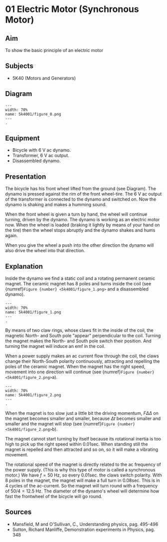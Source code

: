 # 01 Electric Motor (Synchronous Motor)    
  
## Aim   
 To show the basic principle of an electric motor    
  
## Subjects   
* 5K40 (Motors and Generators)   

## Diagram
   
```{figure} figures/figure_0.png  
---  
width: 70%  
name: 5k4001/figure_0.png  
---  
. 
```

## Equipment
 *  Bicycle with $6\mathrm{~V}$ ac dynamo. 
 *  Transformer, $6\mathrm{~V}$ ac output. 
 *  Disassembled dynamo.
    
  
## Presentation   
The bicycle has his front wheel lifted from the ground (see Diagram). The dynamo is pressed against the rim of the front wheel-tire. The $6 \mathrm{~V}$ ac output of the transformer is connected to the dynamo and switched on. Now the dynamo is shaking and makes a humming sound.

When the front wheel is given a turn by hand, the wheel will continue turning, driven by the dynamo. The dynamo is working as an electric motor now. When the wheel is loaded (braking it lightly by means of your hand on the tire) then the wheel stops abruptly and the dynamo shakes and hums again.

When you give the wheel a push into the other direction the dynamo will also drive the wheel into that direction.   
  
## Explanation   
Inside the dynamo we find a static coil and a rotating permanent ceramic magnet. The ceramic magnet has 8 poles and turns inside the coil (see {numref}`Figure {number} <5k4001/figure_1.png>` and a disassembled dynamo). 
```{figure} figures/figure_1.png  
---  
width: 70%  
name: 5k4001/figure_1.png  
---  
. 
```
By means of two claw rings, whose claws fit in the inside of the coil, the magnetic North- and South pole "appear" perpendicular to the coil. Turning the magnet makes the North- and South pole switch their position. And turning the magnet will induce an emf in the coil.

When a power supply makes an ac current flow through the coil, the claws change their North-South polarity continuously, attracting and repelling the poles of the ceramic magnet. When the magnet has the right speed, movement into one direction will continue (see {numref}`Figure {number} <5k4001/figure_2.png>`a). 
```{figure} figures/figure_2.png  
---  
width: 70%  
name: 5k4001/figure_2.png  
---  
. 
```
When the magnet is too slow just a little bit the driving momentum, $F \Delta \Delta$ on the magnet becomes smaller and smaller, because $\Delta t$ becomes smaller and smaller and the magnet will stop (see {numref}`Figure {number} <5k4001/figure_2.png>`b).

The magnet cannot start turning by itself because its rotational inertia is too high to pick up the right speed within $0.01 \mathrm{sec}$. When standing still the magnet is repelled and then attracted and so on, so it will make a vibrating movement.

The rotational speed of the magnet is directly related to the ac frequency of the power supply. (This is why this type of motor is called a synchronous motor.) We have $f=50 \mathrm{~Hz}$, so every $0.01 \mathrm{sec}$. the claws switch polarity. With 8 poles in the magnet, the magnet will make a full turn in $0.08 \mathrm{sec}$. This is in 4 cycles of the ac-current. So the magnet will turn round with a frequency of $50 / 4=12.5 \mathrm{~Hz}$. The diameter of the dynamo's wheel will determine how fast the frontwheel of the bicycle will go round.
  
## Sources
 *  Mansfield, M and O'Sullivan, C., Understanding physics, pag. 495-496 
 *  Sutton, Richard Manliffe, Demonstration experiments in Physics, pag. 348
  